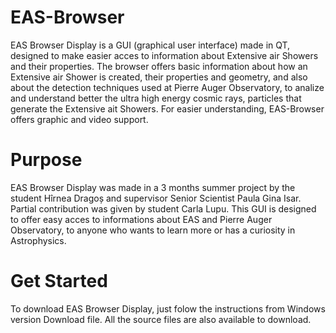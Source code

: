 # EAS-Browser

EAS Browser Display is a GUI (graphical user interface) made in QT, designed to make easier acces to information about Extensive air Showers and their properties. The browser offers basic information about how an Extensive air Shower is created, their properties and geometry, and also about the detection techniques used at Pierre Auger Observatory, to analize and understand better the ultra high energy cosmic rays, particles that generate the Extensive ait Showers.
For easier understanding, EAS-Browser offers graphic and video support. 

# Purpose

EAS Browser Display was made in a 3 months summer project by the student Hîrnea Dragoș and supervisor Senior Scientist Paula Gina Isar. Partial contribution was given by student Carla Lupu. This GUI is designed to offer easy acces to informations about EAS and Pierre Auger Observatory, to anyone who wants to learn more or has a curiosity in Astrophysics.

# Get Started

To download EAS Browser Display, just folow the instructions from Windows version Download file. All the source files are also available to download. 
